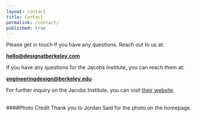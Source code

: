 ```yaml
---
layout: contact
title: Contact
permalink: /contact/
published: true
---
```


Please get in touch if you have any questions. Reach out to us at:

**hello@designatberkeley.com**

If you have any questions for the Jacobs Institute, you can reach them at:

**engineeringdesign@berkeley.edu**

For further inquiry on the Jacobs Institute, you can visit [their website](http://jacobsinstitute.berkeley.edu/).
<br /><br />

####Photo Credit
Thank you to Jordan Said for the photo on the homepage.
